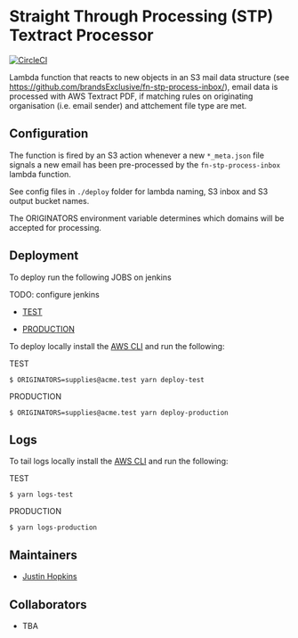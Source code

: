 # Straight Through Processing (STP) Textract Processor

[![CircleCI](https://circleci.com/gh/brandsExclusive/fn-stp-textract.svg?style=svg)](https://circleci.com/gh/brandsExclusive/fn-stp-textract)

Lambda function that reacts to new objects in an S3 mail data structure (see https://github.com/brandsExclusive/fn-stp-process-inbox/), email data is processed with AWS Textract PDF, if matching rules on originating organisation (i.e. email sender) and attchement file type are met.

## Configuration

The function is fired by an S3 action whenever a new `*_meta.json` file signals a new email has been pre-processed by the `fn-stp-process-inbox` lambda function.

See config files in `./deploy` folder for lambda naming, S3 inbox and S3 output bucket names.

The ORIGINATORS environment variable determines which domains will be accepted for processing.

## Deployment

To deploy run the following JOBS on jenkins

TODO: configure jenkins

* [TEST](https://jenkins.luxgroup.com/job/release-test-stp-process-inbox-fn/)

* [PRODUCTION](https://jenkins.luxgroup.com/job/release-prod-stp-process-inbox-fn/)

To deploy locally install the [AWS CLI](https://docs.aws.amazon.com/cli/latest/userguide/install-cliv2-linux-mac.html)
and run the following:

TEST

```
$ ORIGINATORS=supplies@acme.test yarn deploy-test
```

PRODUCTION

```
$ ORIGINATORS=supplies@acme.test yarn deploy-production
```

## Logs

To tail logs locally install the [AWS CLI](https://docs.aws.amazon.com/cli/latest/userguide/install-cliv2-linux-mac.html)
and run the following:

TEST

```
$ yarn logs-test
```

PRODUCTION

```
$ yarn logs-production
```

## Maintainers

* [Justin Hopkins](https://github.com/innomatics)

## Collaborators

* TBA

